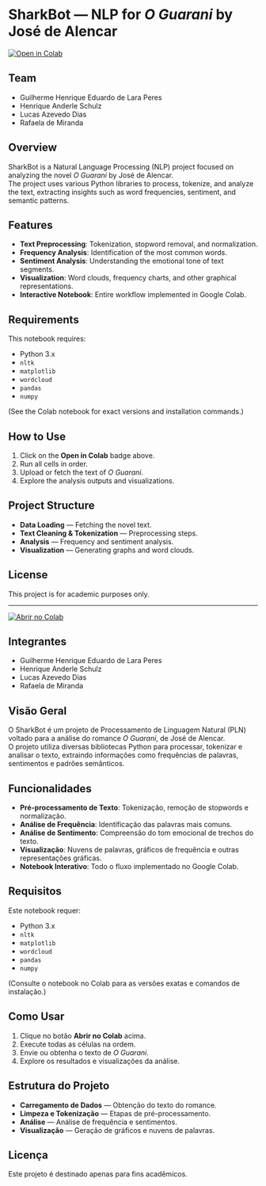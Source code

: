 # SharkBot — NLP for *O Guarani* by José de Alencar

[![Open in Colab](https://colab.research.google.com/assets/colab-badge.svg)](https://colab.research.google.com/github/lucas-azdias/SharkBot/blob/main/SharkBot.ipynb)

## Team
- Guilherme Henrique Eduardo de Lara Peres  
- Henrique Anderle Schulz  
- Lucas Azevedo Dias  
- Rafaela de Miranda

## Overview
SharkBot is a Natural Language Processing (NLP) project focused on analyzing the novel *O Guarani* by José de Alencar.  
The project uses various Python libraries to process, tokenize, and analyze the text, extracting insights such as word frequencies, sentiment, and semantic patterns.

## Features
- **Text Preprocessing**: Tokenization, stopword removal, and normalization.
- **Frequency Analysis**: Identification of the most common words.
- **Sentiment Analysis**: Understanding the emotional tone of text segments.
- **Visualization**: Word clouds, frequency charts, and other graphical representations.
- **Interactive Notebook**: Entire workflow implemented in Google Colab.

## Requirements
This notebook requires:
- Python 3.x
- `nltk`
- `matplotlib`
- `wordcloud`
- `pandas`
- `numpy`

(See the Colab notebook for exact versions and installation commands.)

## How to Use
1. Click on the **Open in Colab** badge above.
2. Run all cells in order.
3. Upload or fetch the text of *O Guarani*.
4. Explore the analysis outputs and visualizations.

## Project Structure
- **Data Loading** — Fetching the novel text.
- **Text Cleaning & Tokenization** — Preprocessing steps.
- **Analysis** — Frequency and sentiment analysis.
- **Visualization** — Generating graphs and word clouds.

## License
This project is for academic purposes only.

---

[![Abrir no Colab](https://colab.research.google.com/assets/colab-badge.svg)](https://colab.research.google.com/github/lucas-azdias/SharkBot/blob/main/SharkBot.ipynb)

## Integrantes
- Guilherme Henrique Eduardo de Lara Peres  
- Henrique Anderle Schulz  
- Lucas Azevedo Dias  
- Rafaela de Miranda

## Visão Geral
O SharkBot é um projeto de Processamento de Linguagem Natural (PLN) voltado para a análise do romance *O Guarani*, de José de Alencar.  
O projeto utiliza diversas bibliotecas Python para processar, tokenizar e analisar o texto, extraindo informações como frequências de palavras, sentimentos e padrões semânticos.

## Funcionalidades
- **Pré-processamento de Texto**: Tokenização, remoção de stopwords e normalização.
- **Análise de Frequência**: Identificação das palavras mais comuns.
- **Análise de Sentimento**: Compreensão do tom emocional de trechos do texto.
- **Visualização**: Nuvens de palavras, gráficos de frequência e outras representações gráficas.
- **Notebook Interativo**: Todo o fluxo implementado no Google Colab.

## Requisitos
Este notebook requer:
- Python 3.x
- `nltk`
- `matplotlib`
- `wordcloud`
- `pandas`
- `numpy`

(Consulte o notebook no Colab para as versões exatas e comandos de instalação.)

## Como Usar
1. Clique no botão **Abrir no Colab** acima.
2. Execute todas as células na ordem.
3. Envie ou obtenha o texto de *O Guarani*.
4. Explore os resultados e visualizações da análise.

## Estrutura do Projeto
- **Carregamento de Dados** — Obtenção do texto do romance.
- **Limpeza e Tokenização** — Etapas de pré-processamento.
- **Análise** — Análise de frequência e sentimentos.
- **Visualização** — Geração de gráficos e nuvens de palavras.

## Licença
Este projeto é destinado apenas para fins acadêmicos.
